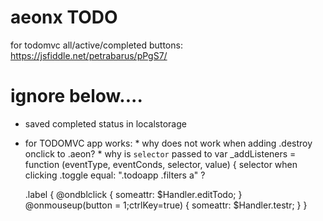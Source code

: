 

# aeonx TODO


for todomvc all/active/completed buttons: https://jsfiddle.net/petrabarus/pPgS7/

# ignore below....
* saved completed status in localstorage

* for TODOMVC app
works:    * why does not work when adding .destroy onclick to .aeon?
        * why is `selector` passed to  var _addListeners = function (eventType, eventConds, selector, value) {
        selector when clicking .toggle equal: ".todoapp .filters a" ?


  .label {
    @ondblclick {
      someattr: $Handler.editTodo;
    } 
    @onmouseup(button = 1;ctrlKey=true)  {
      someattr: $Handler.testr;
    }
  }


